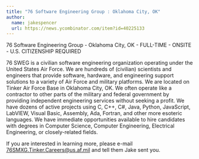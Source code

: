 ```yaml
---
title: "76 Software Engineering Group : Oklahoma City, OK"
author:
  name: jakespencer
  url: https://news.ycombinator.com/item?id=40225133
---
```

76 Software Engineering Group - Oklahoma City, OK - FULL-TIME - ONSITE - U.S. CITIZENSHIP REQUIRED

76 SWEG is a civilian software engineering organization operating under the United States Air Force. We are hundreds of (civilian) scientists and engineers that provide software, hardware, and engineering support solutions to a variety of Air Force and military platforms. We are located on Tinker Air Force Base in Oklahoma City, OK. We often operate like a contractor to other parts of the military and federal government by providing independent engineering services without seeking a profit. We have dozens of active projects using C, C++, C#, Java, Python, JavaScript, LabVIEW, Visual Basic, Assembly, Ada, Fortran, and other more esoteric languages. We have immediate opportunities available to hire candidates with degrees in Computer Science, Computer Engineering, Electrical Engineering, or closely-related fields.

If you are interested in learning more, please e-mail 76SMXG.Tinker.Careers@us.af.mil and tell them Jake sent you.
